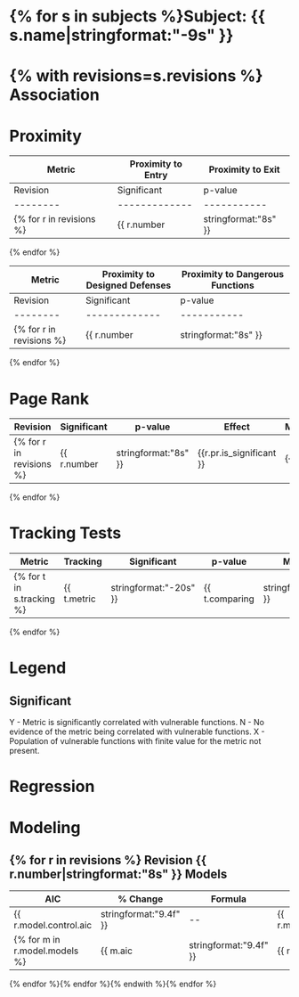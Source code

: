 {% for s in subjects %}Subject: {{ s.name|stringformat:"-9s" }}
==================
{% with revisions=s.revisions %}
Association
===========

Proximity
=========

|  Metric  |                            Proximity to Entry                              |                              Proximity to Exit                             |
| -------- | -------------------------------------------------------------------------- | -------------------------------------------------------------------------- |
| Revision |  Significant  |   p-value   |   Effect   | Median(vuln) |   | Median(neut) |  Significant  |   p-value   |   Effect   | Median(vuln) |   | Median(neut) |
| -------- | ------------- | ----------- | ---------- | ------------ | - | ------------ | ------------- | ----------- | ---------- | ------------ | - | ------------ |
{% for r in revisions %}| {{ r.number|stringformat:"8s" }} |       {{ r.pen.is_significant }}       | {{ r.pen.p|stringformat:"6.5e" }} | {{ r.pen.effect|center:"10" }} | {{ r.pen.vmedian|stringformat:"12.6f" }} | {{ r.pen.rel_median }} | {{ r.pen.nmedian|stringformat:"12.6f" }} |       {{ r.pex.is_significant }}       | {{ r.pex.p|stringformat:"6.5e" }} | {{ r.pex.effect|center:"10" }} | {{ r.pex.vmedian|stringformat:"12.6f" }} | {{ r.pex.rel_median }} | {{ r.pex.nmedian|stringformat:"12.6f" }} |
{% endfor %}

|  Metric  |                     Proximity to Designed Defenses                         |                      Proximity to Dangerous Functions                      |
| -------- | -------------------------------------------------------------------------- | ------------------------------------------------------------------------- |
| Revision |  Significant  |   p-value   |   Effect   | Median(vuln) |   | Median(neut) |  Significant  |   p-value   |   Effect   | Median(vuln) |   | Median(neut) |
| -------- | ------------- | ----------- | ---------- | ------------ | - | ------------ | ------------- | ----------- | ---------- | ------------ | - | ------------ |
{% for r in revisions %}| {{ r.number|stringformat:"8s" }} |       {{ r.pde.is_significant }}       | {{ r.pde.p|stringformat:"6.5e" }} | {{ r.pde.effect|center:"10" }} | {{ r.pde.vmedian|stringformat:"12.6f" }} | {{ r.pde.rel_median }} | {{ r.pde.nmedian|stringformat:"12.6f" }} |       {{ r.pda.is_significant }}       | {{ r.pda.p|stringformat:"6.5e" }} | {{ r.pda.effect|center:"10" }} | {{ r.pda.vmedian|stringformat:"12.6f" }} | {{ r.pda.rel_median }} | {{ r.pda.nmedian|stringformat:"12.6f" }} |
{% endfor %}

Page Rank
=========

| Revision |  Significant  |   p-value   |   Effect   | Median(vuln) |   | Median(neut) |
| -------- | ------------- | ----------- | ---------- | ------------ | - | ------------ |
{% for r in revisions %}| {{ r.number|stringformat:"8s" }} |       {{r.pr.is_significant }}       | {{ r.pr.p|stringformat:"6.5e" }} | {{ r.pr.effect|center:"10" }} | {{ r.pr.vmedian|stringformat:"12.6e" }} | {{ r.pr.rel_median  }} | {{ r.pr.nmedian|stringformat:"12.6e" }} |
{% endfor %}

Tracking Tests
==============

|        Metric        |                                     Tracking                             |  Significant  |   p-value   |  Median(a)  |   |  Median(b)  |
| -------------------- | ------------------------------------------------------------------------ | ------------- | ----------- | ----------- | - | ----------- |
{% for t in s.tracking %}| {{ t.metric|stringformat:"-20s" }} | {{ t.comparing|stringformat:"-72s" }} |       {{ t.result.is_significant }}       | {{ t.result.p|stringformat:"6.5e" }} | {{ t.result.amedian|stringformat:"11.6e" }} | {{ t.result.rel_median  }} | {{ t.result.bmedian|stringformat:"11.6e" }} | 
{% endfor %} 

Legend
======

Significant
-----------

 Y - Metric is significantly correlated with vulnerable functions.
 N - No evidence of the metric being correlated with vulnerable functions.
 X - Population of vulnerable functions with finite value for the metric not present.


Regression
==========

Modeling
========

{% for r in revisions %}
 Revision   {{ r.number|stringformat:"8s" }} 
 Models
 ------

   |    AIC    |  % Change  | Formula                                                                                              | Precision | Recall | F-score |
   | --------- | ---------- | ---------------------------------------------------------------------------------------------------- | --------- | ------ | ------- |
   | {{ r.model.control.aic|stringformat:"9.4f" }} |     --     | {{ r.model.control.formula|stringformat:"-100s" }} |    ---    |   --   |   ---   |
   {% for m in r.model.models %}| {{ m.aic|stringformat:"9.4f" }} | {{ m.aic_change_pct|stringformat:"10.6f" }} | {{ m.formula|stringformat:"-100s" }} | {{ m.prediction_result.precision|stringformat:"9.4f"  }} | {{ m.prediction_result.recall|stringformat:"6.4f" }} | {{ m.prediction_result.fscore|stringformat:"7.4f" }} |
   {% endfor %}{% endfor %}{% endwith %}{% endfor %}
